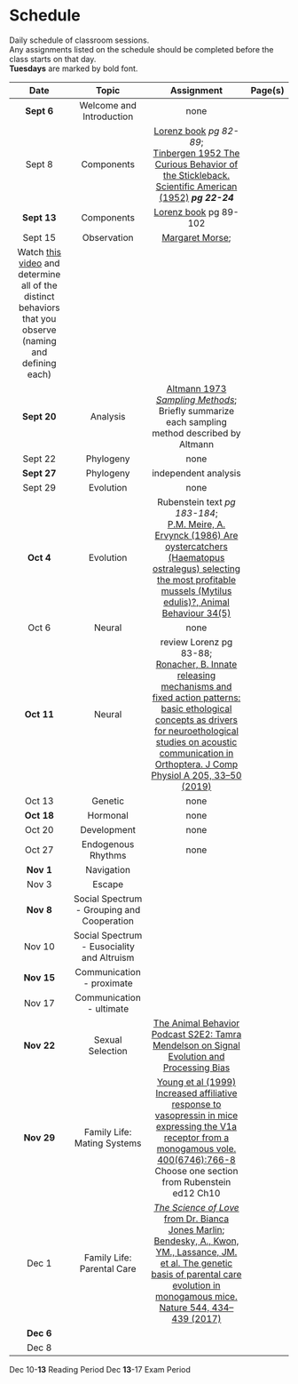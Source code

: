 # Schedule

Daily schedule of classroom sessions.  
Any assignments listed on the schedule should be completed before the class starts on that day.  
**Tuesdays** are marked by bold font.  

| **Date** | **Topic** | **Assignment** | **Page(s)** |
| :---: | :---: | :---: | :---: |
| **Sept 6** | Welcome and Introduction | none | [](../intro) <br> [](../syllabus) <br> [](../assignments)|
| Sept 8 | Components | [Lorenz book](https://drive.google.com/file/d/12rJaGxQjkovlIAYCxjHb4Br0kEClEBrX/view?usp=sharing) *pg 82-89*; <br> [Tinbergen 1952 The Curious Behavior of the Stickleback. Scientific American (1952)](https://www.jstor.org/stable/10.2307/24944080) ***pg 22-24*** | [](../observation-and-analysis/components) |
| **Sept 13** | Components | [Lorenz book](https://drive.google.com/file/d/12rJaGxQjkovlIAYCxjHb4Br0kEClEBrX/view?usp=sharing) pg 89-102 | [](../observation-and-analysis/components) |
| Sept 15 | Observation | [Margaret Morse](https://theconversation.com/margaret-morse-nice-thought-like-a-song-sparrow-and-changed-how-scientists-understand-animal-behavior-123734);
Watch [this video](https://vimeo.com/80600819) and determine all of the distinct behaviors that you observe (naming and defining each) | [](../observation-and-analysis/observation) |
| **Sept 20** | Analysis | [Altmann 1973 *Sampling Methods*](https://www.jstor.org/stable/4533591); <br> Briefly summarize each sampling method described by Altmann | [](../observation-and-analysis/analysis) |
| Sept 22 | Phylogeny | none | [](../levels-of-analysis/phylogeny) |
| **Sept 27** | Phylogeny | independent analysis | [](../levels-of-analysis/phylogeny) |
| Sept 29 | Evolution | none | [](../levels-of-analysis/evolution) |
| **Oct 4** | Evolution | Rubenstein text *pg 183-184*; <br> [P.M. Meire, A. Ervynck (1986) Are oystercatchers (Haematopus ostralegus) selecting the most profitable mussels (Mytilus edulis)?, Animal Behaviour 34(5)](https://doi.org/10.1016/S0003-3472%2886%2980213-5) | [](../levels-of-analysis/evolution) |
| Oct 6 | Neural | none | [](../levels-of-analysis/neural) |
| **Oct 11** | Neural | review Lorenz pg 83-88; <br> [Ronacher, B. Innate releasing mechanisms and fixed action patterns: basic ethological concepts as drivers for neuroethological studies on acoustic communication in Orthoptera. J Comp Physiol A 205, 33–50 (2019)](https://doi.org/10.1007/s00359-018-01311-3) | [](../levels-of-analysis/neural) |
| Oct 13 | Genetic | none | [](../levels-of-analysis/genetic) |
| **Oct 18** | Hormonal | none | [](../levels-of-analysis/hormonal) |
| Oct 20 | Development | none | [](../levels-of-analysis/development) |
| Oct 27 | Endogenous Rhythms | none | [](../understanding-behavior/endogenous-rhythms) |
| **Nov 1** | Navigation |  | [](../understanding-behavior/navigation) |
| Nov 3 | Escape |  | [](../understanding-behavior/escape) |
| **Nov 8** | Social Spectrum - Grouping and Cooperation |  | [](../understanding-behavior/scales-of-sociality) |
| Nov 10 | Social Spectrum - Eusociality and Altruism |  | [](../understanding-behavior/scales-of-sociality) |
| **Nov 15** | Communication - proximate |  | [](../understanding-behavior/communication) |
| Nov 17 | Communication - ultimate |  | [](../understanding-behavior/communication) |
| **Nov 22** | Sexual Selection | [The Animal Behavior Podcast S2E2: Tamra Mendelson on Signal Evolution and Processing Bias](https://theanimalbehaviorpodcast.buzzsprout.com/1540180/10615918) | [](../understanding-behavior/sexual-selection) |
| **Nov 29** | Family Life: Mating Systems | [Young et al (1999) Increased affiliative response to vasopressin in mice expressing the V1a receptor from a monogamous vole. 400(6746):766-8](https://doi.org/10.1038/23475) <br> Choose one section from Rubenstein ed12 Ch10 | [](../understanding-behavior/mating-systems) |
| Dec 1 | Family Life: Parental Care | [*The Science of Love* from Dr. Bianca Jones Marlin](https://youtu.be/olHKw9q6ybw); <br> [Bendesky, A., Kwon, YM., Lassance, JM. et al. The genetic basis of parental care evolution in monogamous mice. Nature 544, 434–439 (2017)](https://doi.org/10.1038/nature22074) | [](../understanding-behavior/parental-care) |
| **Dec 6** |  |  |
| Dec 8 |  |  |

Dec 10-**13** Reading Period
Dec **13**-17 Exam Period



